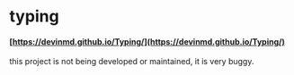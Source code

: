 # typing

#### [https://devinmd.github.io/Typing/](https://devinmd.github.io/Typing/)

this project is not being developed or maintained, it is very buggy.
